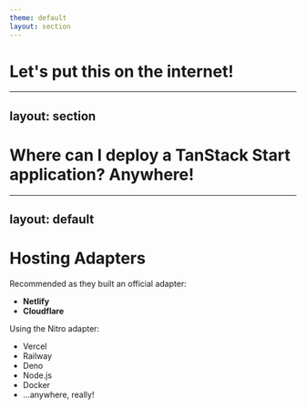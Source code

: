 ```yaml
---
theme: default
layout: section
---
```


# Let's put this on the internet!

---
layout: section
---

# Where can I deploy a TanStack Start application? Anywhere!

---
layout: default
---

# Hosting Adapters

Recommended as they built an official adapter:

- **Netlify**
- **Cloudflare**

Using the Nitro adapter:

- Vercel
- Railway
- Deno
- Node.js
- Docker
- ...anywhere, really!